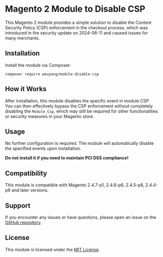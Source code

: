 # Magento 2 Module to Disable CSP

This Magento 2 module provides a simple solution to disable the Content Security Policy (CSP) enforcement in the 
checkout process, which was introduced in the security update on 2024-06-11 and caused issues for many merchants.

## Installation

Install the module via Composer:

`composer require wouyang/module-disable-csp`


## How it Works

After installation, this module disables the specific event in module CSP. You can then effectively bypass the CSP enforcement without completely disabling the `Module_Csp`, which may still be required for other functionalities or security measures in your Magento store.

## Usage

No further configuration is required. The module will automatically disable the specified events upon installation.

**Do not install it if you need to maintain PCI DSS compliance!**

## Compatibility

This module is compatible with Magento 2.4.7-p1, 2.4.6-p6, 2.4.5-p8, 2.4.4-p9 and later versions.

## Support

If you encounter any issues or have questions, please open an issue on the [GitHub repository](https://github.com/weiweiouyang/magento2-module-disable-csp).

## License

This module is licensed under the [MIT License](LICENSE).
